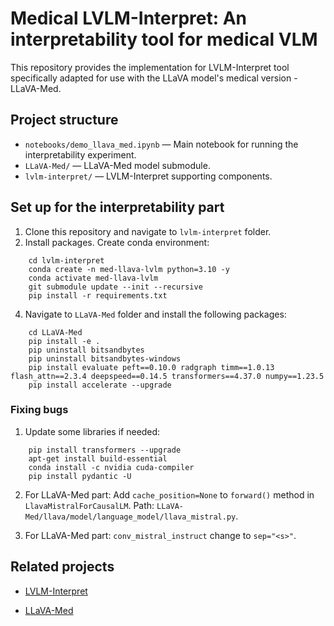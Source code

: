 # Medical LVLM-Interpret: An interpretability tool for medical VLM

This repository provides the implementation for LVLM-Interpret tool specifically adapted for use with the LLaVA model's medical version - LLaVA-Med.

## Project structure

- `notebooks/demo_llava_med.ipynb` — Main notebook for running the interpretability experiment.
- `LLaVA-Med/` — LLaVA-Med model submodule.
- `lvlm-interpret/` — LVLM-Interpret supporting components.

## Set up for the interpretability part

1.  Clone this repository and navigate to `lvlm-interpret` folder.
2. Install packages. Create conda environment:
```
    cd lvlm-interpret
    conda create -n med-llava-lvlm python=3.10 -y
    conda activate med-llava-lvlm
    git submodule update --init --recursive
    pip install -r requirements.txt
```
4.  Navigate to `LLaVA-Med` folder and install the following packages:
```
    cd LLaVA-Med
    pip install -e .
    pip uninstall bitsandbytes
    pip uninstall bitsandbytes-windows 
    pip install evaluate peft==0.10.0 radgraph timm==1.0.13 flash_attn==2.3.4 deepspeed==0.14.5 transformers==4.37.0 numpy==1.23.5
    pip install accelerate --upgrade
```

### Fixing bugs

1. Update some libraries if needed:
```
    pip install transformers --upgrade
    apt-get install build-essential
    conda install -c nvidia cuda-compiler
    pip install pydantic -U
```

2. For LLaVA-Med part: Add `cache_position=None` to `forward()` method in `LlavaMistralForCausalLM`. Path: `LLaVA-Med/llava/model/language_model/llava_mistral.py`.

3. For LLaVA-Med part: `conv_mistral_instruct` change to `sep="<s>"`.


## Related projects

- [LVLM-Interpret](https://github.com/IntelLabs/lvlm-interpret)

- [LLaVA-Med](https://github.com/microsoft/LLaVA-Med)
